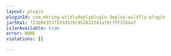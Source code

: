 ```yaml
---
layout: plugin
pluginId: com.mkring.wildlydeplyplugin.deploy-wildfly-plugin
jarSha1: f23b9e3537155d539c952031541a79cf5f31b4a7
isJarAvailable: true
error: NONE
violations: []

---
```

